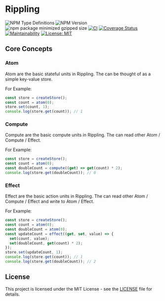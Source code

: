 # Rippling

![NPM Type Definitions](https://img.shields.io/npm/types/rippling)
![NPM Version](https://img.shields.io/npm/v/rippling)
![npm package minimized gzipped size](https://img.shields.io/bundlejs/size/rippling)
[![CI](https://github.com/e7h4n/rippling/actions/workflows/ci.yaml/badge.svg)](https://github.com/e7h4n/rippling/actions/workflows/ci.yaml)
[![Coverage Status](https://coveralls.io/repos/github/e7h4n/rippling/badge.svg?branch=main)](https://coveralls.io/github/e7h4n/rippling?branch=main)
[![Maintainability](https://api.codeclimate.com/v1/badges/a0b68839fea9c990a3eb/maintainability)](https://codeclimate.com/github/e7h4n/rippling/maintainability)
[![License: MIT](https://img.shields.io/badge/License-MIT-yellow.svg)](https://opensource.org/licenses/MIT)

## Core Concepts

### Atom

Atom are the basic stateful units in Rippling. The can be thought of as a simple key-value store.

For Example:

```typescript
const store = createStore();
const count = atom(0);
store.set(count, 1);
console.log(store.get(count)); // 1
```

### Compute

Compute are the basic compute units in Rippling. The can read other Atom / Compute / Effect.

For Example:

```typescript
const store = createStore();
const count = atom(0);
const doubleCount = compute((get) => get(count) * 2);
console.log(store.get(doubleCount)); // 0
```

### Effect

Effect are the basic action units in Rippling. The can read other Atom / Compute / Effect and write to Atom / Effect.

For Example:

```typescript
const store = createStore();
const count = atom(0);
const doubleCount = atom(0);
const updateCount = effect((get, set, value) => {
  set(count, value);
  set(doubleCount, get(count) * 2);
});
store.set(updateCount, 1);
console.log(store.get(count)); // 1
console.log(store.get(doubleCount)); // 2
```

## License

This project is licensed under the MIT License - see the [LICENSE](LICENSE) file for details.
